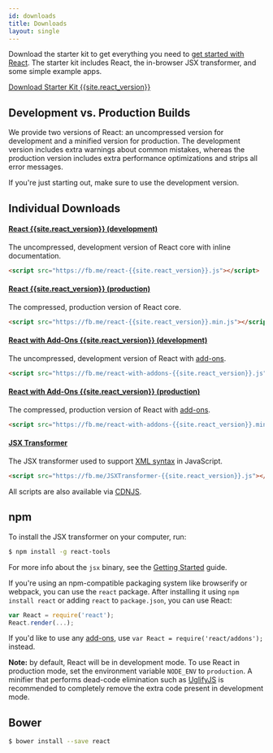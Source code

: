 ```yaml
---
id: downloads
title: Downloads
layout: single
---
```

Download the starter kit to get everything you need to
[get started with React](/react/docs/getting-started.html). The starter kit includes React, the in-browser JSX transformer, and some simple example apps.

<div class="buttons-unit downloads">
  <a href="/react/downloads/react-{{site.react_version}}.zip" class="button">
    Download Starter Kit {{site.react_version}}
  </a>
</div>

## Development vs. Production Builds

We provide two versions of React: an uncompressed version for development and a minified version for production. The development version includes extra warnings about common mistakes, whereas the production version includes extra performance optimizations and strips all error messages.

If you're just starting out, make sure to use the development version.

## Individual Downloads

#### <a href="https://fb.me/react-{{site.react_version}}.js">React {{site.react_version}} (development)</a>
The uncompressed, development version of React core with inline documentation.

```html
<script src="https://fb.me/react-{{site.react_version}}.js"></script>
```

#### <a href="https://fb.me/react-{{site.react_version}}.min.js">React {{site.react_version}} (production)</a>
The compressed, production version of React core.

```html
<script src="https://fb.me/react-{{site.react_version}}.min.js"></script>
```

#### <a href="https://fb.me/react-with-addons-{{site.react_version}}.js">React with Add-Ons {{site.react_version}} (development)</a>
The uncompressed, development version of React with [add-ons](/react/docs/addons.html).

```html
<script src="https://fb.me/react-with-addons-{{site.react_version}}.js"></script>
```

#### <a href="https://fb.me/react-with-addons-{{site.react_version}}.min.js">React with Add-Ons {{site.react_version}} (production)</a>
The compressed, production version of React with [add-ons](/react/docs/addons.html).

```html
<script src="https://fb.me/react-with-addons-{{site.react_version}}.min.js"></script>
```

#### <a href="https://fb.me/JSXTransformer-{{site.react_version}}.js">JSX Transformer</a>
The JSX transformer used to support [XML syntax](/react/docs/jsx-in-depth.html) in JavaScript.

```html
<script src="https://fb.me/JSXTransformer-{{site.react_version}}.js"></script>
```

All scripts are also available via [CDNJS](https://cdnjs.com/libraries/react/).

## npm

To install the JSX transformer on your computer, run:

```sh
$ npm install -g react-tools
```

For more info about the `jsx` binary, see the [Getting Started](/react/docs/getting-started.html#offline-transform) guide.

If you're using an npm-compatible packaging system like browserify or webpack, you can use the `react` package. After installing it using `npm install react` or adding `react` to `package.json`, you can use React:

```js
var React = require('react');
React.render(...);
```

If you'd like to use any [add-ons](/react/docs/addons.html), use `var React = require('react/addons');` instead.

**Note:** by default, React will be in development mode. To use React in production mode, set the environment variable `NODE_ENV` to `production`. A minifier that performs dead-code elimination such as [UglifyJS](https://github.com/mishoo/UglifyJS2) is recommended to completely remove the extra code present in development mode.

## Bower

```sh
$ bower install --save react
```

